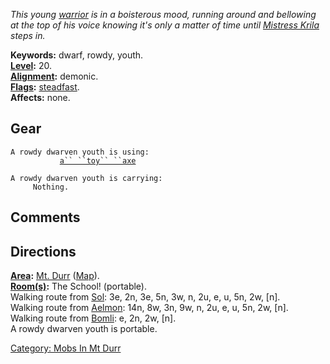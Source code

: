 *This young [warrior](:Category:_Warriors "wikilink") is in a boisterous
mood, running around and bellowing at the top of his voice knowing it's
only a matter of time until [Mistress
Krila](Schoolmistress_Krila "wikilink") steps in.*

**Keywords:** dwarf, rowdy, youth.  
**[Level](Level "wikilink"):** 20.  
**[Alignment](Alignment "wikilink"):** demonic.  
**[Flags](:Category:_Mob_Types "wikilink"):**
[steadfast](Sentinel_Mobs "wikilink").  
**Affects:** none.  

## Gear

`A rowdy dwarven youth is using:`  
<wielded>`           `[`a`` ``toy`` ``axe`](Toy_Axe "wikilink")

`A rowdy dwarven youth is carrying:`  
`     Nothing.`

## Comments

## Directions

**[Area](:Category:_Areas "wikilink"):** [Mt.
Durr](:Category:_Mt_Durr "wikilink") ([Map](Mt_Durr_Map "wikilink")).  
**[Room(s)](:Category:_Rooms "wikilink"):** The School! (portable).  
Walking route from [Sol](Sol "wikilink"): 3e, 2n, 3e, 5n, 3w, n, 2u, e,
u, 5n, 2w, \[n\].  
Walking route from [Aelmon](Aelmon "wikilink"): 14n, 8w, 3n, 9w, n, 2u,
e, u, 5n, 2w, \[n\].  
Walking route from [Bomli](Bomli "wikilink"): e, 2n, 2w, \[n\].  
A rowdy dwarven youth is portable.  

[Category: Mobs In Mt Durr](Category:_Mobs_In_Mt_Durr "wikilink")
